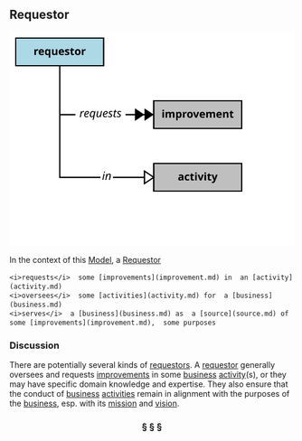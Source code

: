 ## Requestor

![requestor](requestor.svg)

In the context of this [Model](model.md), a [Requestor](requestor.md)

```
<i>requests</i>  some [improvements](improvement.md) in  an [activity](activity.md)
<i>oversees</i>  some [activities](activity.md) for  a [business](business.md)
<i>serves</i>  a [business](business.md) as  a [source](source.md) of  some [improvements](improvement.md),  some purposes
```

### Discussion

There are potentially several kinds of [requestors](requestor.md).
A [requestor](requestor.md) generally oversees and requests [improvements](improvement.md) in some [business](business.md) [activity](activity.md)(s),
or they may have specific domain knowledge and expertise.
They also ensure that the conduct of [business](business.md) [activities](activity.md) remain in alignment with the purposes of the [business](business.md),
esp. with its [mission](mission.md) and [vision](vision.md).


<h3 align="center"><b>&sect; &sect; &sect;</b></h3>
